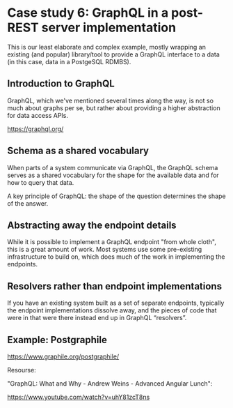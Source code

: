 # Case study 6: GraphQL in a post-REST server implementation

This is our least elaborate and complex example, mostly wrapping an existing
(and popular) library/tool to provide a GraphQL interface to a data (in this
case, data in a PostgeSQL RDMBS).

## Introduction to GraphQL

GraphQL, which we've mentioned several times along the way, is not so much about
graphs per se, but rather about providing a higher abstraction for data access
APIs.

https://graphql.org/

## Schema as a shared vocabulary

When parts of a system communicate via GraphQL, the GraphQL schema serves as a
shared vocabulary for the shape for the available data and for how to query that
data.

A key principle of GraphQL: the shape of the question determines the shape of
the answer.

## Abstracting away the endpoint details

While it is possible to implement a GraphQL endpoint "from whole cloth", this is
a great amount of work. Most systems use some pre-existing infrastructure to
build on, which does much of the work in implementing the endpoints.

## Resolvers rather than endpoint implementations

If you have an existing system built as a set of separate endpoints, typically
the endpoint implementations dissolve away, and the pieces of code that were in
that were there instead end up in GraphQL “resolvers”.

## Example: Postgraphile

https://www.graphile.org/postgraphile/

Resourse:

"GraphQL: What and Why - Andrew Weins - Advanced Angular Lunch":

https://www.youtube.com/watch?v=uhY81zcT8ns
